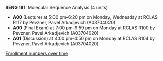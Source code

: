 **BENG 181**: Molecular Sequence Analysis (4 units)

- **A00** (Lecture) at 5:00 pm–6:20 pm on Monday, Wednesday at RCLAS R117 by Pevzner, Pavel Arkadjevich (A03704020)
- **A00** (Final Exam) at 7:00 pm–9:59 pm on Monday at RCLAS R100 by Pevzner, Pavel Arkadjevich (A03704020)
- **A01** (Discussion) at 4:00 pm–4:50 pm on Monday at RCLAS R104 by Pevzner, Pavel Arkadjevich (A03704020)

[Enrollment numbers over time](./BENG181.tsv)
